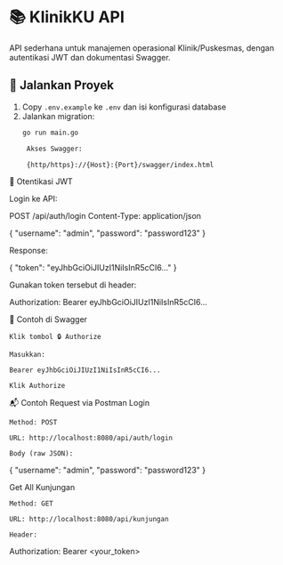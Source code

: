 # 📚 KlinikKU API

API sederhana untuk manajemen operasional Klinik/Puskesmas, dengan autentikasi JWT dan dokumentasi Swagger.

## 🚀 Jalankan Proyek

1. Copy `.env.example` ke `.env` dan isi konfigurasi database
2. Jalankan migration:
   ```bash
   go run main.go

    Akses Swagger:

    {http/https}://{Host}:{Port}/swagger/index.html

🔐 Otentikasi JWT

Login ke API:

POST /api/auth/login
Content-Type: application/json

{
  "username": "admin",
  "password": "password123"
}

Response:

{
  "token": "eyJhbGciOiJIUzI1NiIsInR5cCI6..."
}

Gunakan token tersebut di header:

Authorization: Bearer eyJhbGciOiJIUzI1NiIsInR5cCI6...

🧪 Contoh di Swagger

    Klik tombol 🔒 Authorize

    Masukkan:

    Bearer eyJhbGciOiJIUzI1NiIsInR5cCI6...

    Klik Authorize

📬 Contoh Request via Postman
Login

    Method: POST

    URL: http://localhost:8080/api/auth/login

    Body (raw JSON):

{
  "username": "admin",
  "password": "password123"
}

Get All Kunjungan

    Method: GET

    URL: http://localhost:8080/api/kunjungan

    Header:

Authorization: Bearer <your_token>
